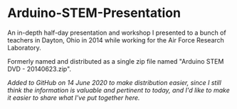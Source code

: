 # Arduino-STEM-Presentation
An in-depth half-day presentation and workshop I presented to a bunch of teachers in Dayton, Ohio in 2014 while working for the Air Force Research Laboratory.

Formerly named and distributed as a single zip file named "Arduino STEM DVD - 20140623.zip".  

_Added to GitHub on 14 June 2020 to make distribution easier, since I still think the information is valuable and pertinent to today, and I'd like to make it easier to share what I've put together here._


